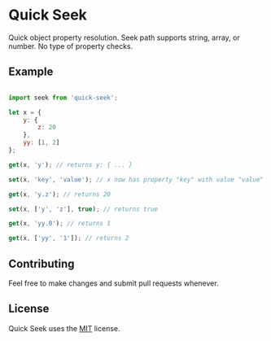 # Quick Seek

Quick object property resolution. Seek path supports string, array, or number.
No type of property checks.

## Example

```js

import seek from 'quick-seek';

let x = {
	y: {
		z: 20
	},
	yy: [1, 2]
};

get(x, 'y'); // returns y: { ... }

set(x, 'key', 'value'); // x now has property "key" with value "value"

get(x, 'y.z'); // returns 20

set(x, ['y', 'z'], true); // returns true

get(x, 'yy.0'); // returns 1

get(x, ['yy', '1']); // returns 2

```

## Contributing
Feel free to make changes and submit pull requests whenever.

## License
Quick Seek uses the [MIT](https://opensource.org/licenses/MIT) license.